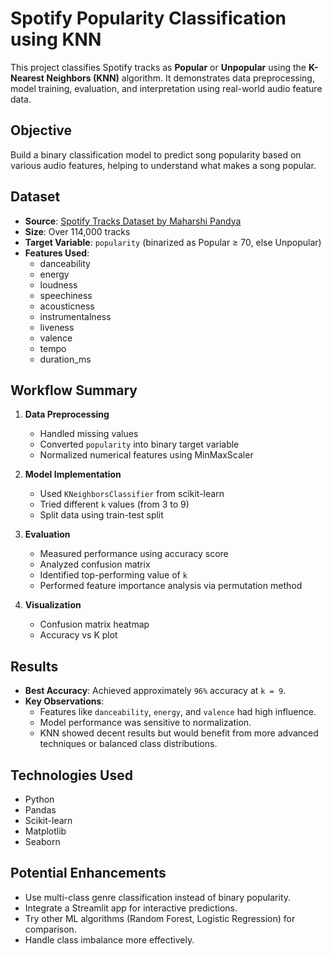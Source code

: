 # Spotify Popularity Classification using KNN

This project classifies Spotify tracks as **Popular** or **Unpopular** using the **K-Nearest Neighbors (KNN)** algorithm. It demonstrates data preprocessing, model training, evaluation, and interpretation using real-world audio feature data.

## Objective

Build a binary classification model to predict song popularity based on various audio features, helping to understand what makes a song popular.

## Dataset

- **Source**: [Spotify Tracks Dataset by Maharshi Pandya](www.kaggle.com/datasets/maharshipandya/-spotify-tracks-dataset)
- **Size**: Over 114,000 tracks
- **Target Variable**: `popularity` (binarized as Popular ≥ 70, else Unpopular)
- **Features Used**: 
  - danceability
  - energy
  - loudness
  - speechiness
  - acousticness
  - instrumentalness
  - liveness
  - valence
  - tempo
  - duration_ms

## Workflow Summary

1. **Data Preprocessing**
   - Handled missing values
   - Converted `popularity` into binary target variable
   - Normalized numerical features using MinMaxScaler

2. **Model Implementation**
   - Used `KNeighborsClassifier` from scikit-learn
   - Tried different `k` values (from 3 to 9)
   - Split data using train-test split

3. **Evaluation**
   - Measured performance using accuracy score
   - Analyzed confusion matrix
   - Identified top-performing value of `k`
   - Performed feature importance analysis via permutation method

4. **Visualization**
   - Confusion matrix heatmap
   - Accuracy vs K plot

## Results

- **Best Accuracy**: Achieved approximately `96%` accuracy at `k = 9`.
- **Key Observations**:
  - Features like `danceability`, `energy`, and `valence` had high influence.
  - Model performance was sensitive to normalization.
  - KNN showed decent results but would benefit from more advanced techniques or balanced class distributions.

## Technologies Used

- Python
- Pandas
- Scikit-learn
- Matplotlib
- Seaborn

## Potential Enhancements

- Use multi-class genre classification instead of binary popularity.
- Integrate a Streamlit app for interactive predictions.
- Try other ML algorithms (Random Forest, Logistic Regression) for comparison.
- Handle class imbalance more effectively.
